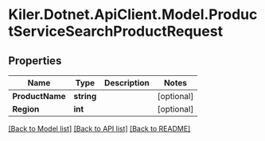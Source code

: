 # Kiler.Dotnet.ApiClient.Model.ProductServiceSearchProductRequest

## Properties

Name | Type | Description | Notes
------------ | ------------- | ------------- | -------------
**ProductName** | **string** |  | [optional] 
**Region** | **int** |  | [optional] 

[[Back to Model list]](../README.md#documentation-for-models) [[Back to API list]](../README.md#documentation-for-api-endpoints) [[Back to README]](../README.md)

